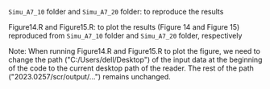 `Simu_A7_10` folder and `Simu_A7_20` folder: to reproduce the results

Figure14.R and Figure15.R: to plot the results (Figure 14 and Figure 15) reproduced from `Simu_A7_10` folder and `Simu_A7_20` folder, respectively

Note: When running Figure14.R and Figure15.R to plot the figure, we need to change the path ("C:/Users/dell/Desktop") of the input data at the beginning of the code to the current desktop path of the reader. The rest of the path ("2023.0257/scr/output/...") remains unchanged.
